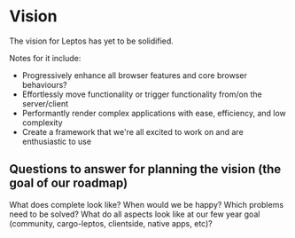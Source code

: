 # Vision

The vision for Leptos has yet to be solidified.

Notes for it include:

- Progressively enhance all browser features and core browser behaviours?
- Effortlessly move functionality or trigger functionality from/on the server/client
- Performantly render complex applications with ease, efficiency, and low complexity
- Create a framework that we're all excited to work on and are enthusiastic to use

## Questions to answer for planning the vision (the goal of our roadmap)
What does complete look like?
When would we be happy?
Which problems need to be solved?
What do all aspects look like at our few year goal (community, cargo-leptos, clientside, native
apps, etc)?
